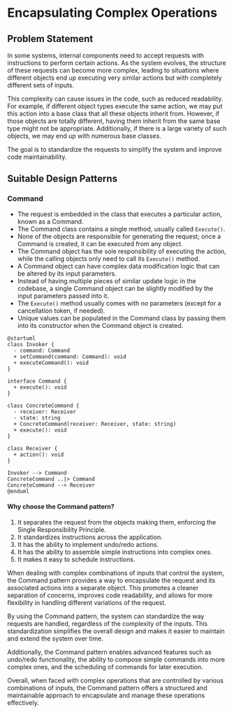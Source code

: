 # Encapsulating Complex Operations

## Problem Statement

In some systems, internal components need to accept requests with instructions to perform certain actions. As the system evolves, the structure of these requests can become more complex, leading to situations where different objects end up executing very similar actions but with completely different sets of inputs.

This complexity can cause issues in the code, such as reduced readability. For example, if different object types execute the same action, we may put this action into a base class that all these objects inherit from. However, if those objects are totally different, having them inherit from the same base type might not be appropriate. Additionally, if there is a large variety of such objects, we may end up with numerous base classes.

The goal is to standardize the requests to simplify the system and improve code maintainability.

## Suitable Design Patterns

### Command

- The request is embedded in the class that executes a particular action, known as a Command.
- The Command class contains a single method, usually called `Execute()`.
- None of the objects are responsible for generating the request; once a Command is created, it can be executed from any object.
- The Command object has the sole responsibility of executing the action, while the calling objects only need to call its `Execute()` method.
- A Command object can have complex data modification logic that can be altered by its input parameters.
- Instead of having multiple pieces of similar update logic in the codebase, a single Command object can be slightly modified by the input parameters passed into it.
- The `Execute()` method usually comes with no parameters (except for a cancellation token, if needed).
- Unique values can be populated in the Command class by passing them into its constructor when the Command object is created.

```plantuml
@startuml
class Invoker {
  - command: Command
  + setCommand(command: Command): void
  + executeCommand(): void
}

interface Command {
  + execute(): void
}

class ConcreteCommand {
  - receiver: Receiver
  - state: string
  + ConcreteCommand(receiver: Receiver, state: string)
  + execute(): void
}

class Receiver {
  + action(): void
}

Invoker --> Command
ConcreteCommand ..|> Command
ConcreteCommand --> Receiver
@enduml
```

#### Why choose the Command pattern?

1. It separates the request from the objects making them, enforcing the Single Responsibility Principle.
2. It standardizes instructions across the application.
3. It has the ability to implement undo/redo actions.
4. It has the ability to assemble simple instructions into complex ones.
5. It makes it easy to schedule instructions.

When dealing with complex combinations of inputs that control the system, the Command pattern provides a way to encapsulate the request and its associated actions into a separate object. This promotes a cleaner separation of concerns, improves code readability, and allows for more flexibility in handling different variations of the request.

By using the Command pattern, the system can standardize the way requests are handled, regardless of the complexity of the inputs. This standardization simplifies the overall design and makes it easier to maintain and extend the system over time.

Additionally, the Command pattern enables advanced features such as undo/redo functionality, the ability to compose simple commands into more complex ones, and the scheduling of commands for later execution.

Overall, when faced with complex operations that are controlled by various combinations of inputs, the Command pattern offers a structured and maintainable approach to encapsulate and manage these operations effectively.
